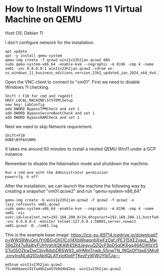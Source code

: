# How to Install Windows 11 Virtual Machine on QEMU

Host OS: Debian 11

I don't configure network for the installation.
```
apt update
apt -y install qemu-system
qemu-img create -f qcow2 win11v23h2jan.qcow2 60G
sudo qemu-system-x86_64 -enable-kvm --nographic -m 8196 -smp 4 -name vm01 -vnc 0.0.0.0:1 win11v23h2jan.qcow2 -cdrom en-us_windows_11_business_editions_version_23h2_updated_jan_2024_x64_dvd_12855bc9.iso
```

Open the VNC client to connect to "vm01".
First we need to disable Windows 11 checking.
```
Shift + F10 for cmd and regedit
HKEY_LOCAL_MACHINE\SYSTEM\Setup
new key: LabConfig
add DWORD BypassTPMCheck and set 1
add DWORD BypassSecureBootCheck and set 1
add DWORD BypassRAMCheck and set 1
```
Next we need to skip Network requirement.
```
Shift+F10
OOBE\BYPASSNRO
```
It takes me around 60 minutes to install a nested QEMU Win11 under a GCP instance.

Remember to disable the hibernation mode and shutdown the machine.
```
Run a cmd.exe with the Administrator permission
powercfg -h off
```

After the installation, we can launch the machine the following way by creating a snapshot "vm01.qcow2" and run "qemu-system-x86_64"
```
qemu-img create -b win11v23h2jan.qcow2 -F qcow2 -f qcow2 -o lazy_refcounts vm01.qcow2
sudo qemu-system-x86_64 -enable-kvm --nographic -m 8196 -smp 4 -name vm01 -nic user,id=localnet,net=192.168.200.0/24,dhcpstart=192.168.200.11,hostfwd=tcp::33389-:3389,hostfwd=tcp::44443-:443 -vnc 0.0.0.0:1 -monitor telnet:127.0.0.1:50001,server,nowait vm01.qcow2 -D ./vm01.log
```

This is the example base image:
https://ice-eu-89714.icedrive.io/download?p=WWS9WuGnUYr0BGyDIG1Co14XbWoeonbXwFzOaf.rPE315XE2vauL_Mw39gZIl47uRa8iyFUHVghXQKAW4SKdJegyuQZQcF9pD5q0K6gq46AGWlzV5STu05OZkwDwCbjvRdsbDBSW93_qlHMmTnwb_5SnwTN_INQsOfYapESMo9.xmyInsNLdQ10zAbXQLAYxloKlotPTKezFzWWUYlbTJw--

```
md5sum win11v23h2jan.qcow2
75c468daee191fa48b2a45fb9d4b82ea  win11v23h2jan.qcow2
```
